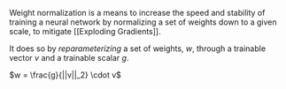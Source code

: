 Weight normalization is a means to increase the speed and stability of training a neural network by normalizing a set of weights down to a given scale, to mitigate [[Exploding Gradients]].

It does so by *reparameterizing* a set of weights, $w$, through a trainable vector $v$ and a trainable scalar $g$.

$w = \frac{g}{||v||_2} \cdot v$



